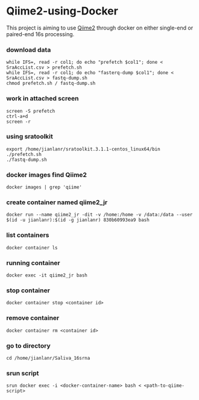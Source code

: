 # Qiime2-using-Docker
This project is aiming to use [Qiime2](https://qiime2.org/) through docker on either single-end or paired-end 16s processing.
### download data
    while IFS=, read -r col1; do echo "prefetch $col1"; done < SraAccList.csv > prefetch.sh
    while IFS=, read -r col1; do echo "fasterq-dump $col1"; done < SraAccList.csv > fastq-dump.sh
    chmod prefetch.sh / fastq-dump.sh
### work in attached screen
    screen -S prefetch
    ctrl-a+d
    screen -r
### using sratoolkit
    export /home/jianlanr/sratoolkit.3.1.1-centos_linux64/bin
    ./prefetch.sh
    ./fastq-dump.sh
### docker images find Qiime2    
    docker images | grep 'qiime'
### create container named qiime2_jr
    docker run --name qiime2_jr -dit -v /home:/home -v /data:/data --user $(id -u jianlanr):$(id -g jianlanr) 830b60993ea9 bash
### list containers
    docker container ls
### running container 
    docker exec -it qiime2_jr bash
### stop container
    docker container stop <container id>
### remove container
    docker container rm <container id>
### go to directory
    cd /home/jianlanr/Saliva_16srna
### srun script
    srun docker exec -i <docker-container-name> bash < <path-to-qiime-script>
